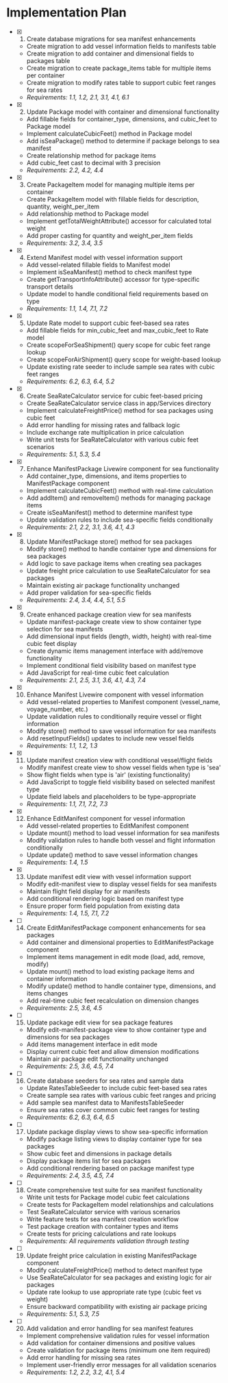 # Implementation Plan

- [x] 1. Create database migrations for sea manifest enhancements
  - Create migration to add vessel information fields to manifests table
  - Create migration to add container and dimensional fields to packages table
  - Create migration to create package_items table for multiple items per container
  - Create migration to modify rates table to support cubic feet ranges for sea rates
  - _Requirements: 1.1, 1.2, 2.1, 3.1, 4.1, 6.1_

- [x] 2. Update Package model with container and dimensional functionality
  - Add fillable fields for container_type, dimensions, and cubic_feet to Package model
  - Implement calculateCubicFeet() method in Package model
  - Add isSeaPackage() method to determine if package belongs to sea manifest
  - Create relationship method for package items
  - Add cubic_feet cast to decimal with 3 precision
  - _Requirements: 2.2, 4.2, 4.4_

- [x] 3. Create PackageItem model for managing multiple items per container
  - Create PackageItem model with fillable fields for description, quantity, weight_per_item
  - Add relationship method to Package model
  - Implement getTotalWeightAttribute() accessor for calculated total weight
  - Add proper casting for quantity and weight_per_item fields
  - _Requirements: 3.2, 3.4, 3.5_

- [x] 4. Extend Manifest model with vessel information support
  - Add vessel-related fillable fields to Manifest model
  - Implement isSeaManifest() method to check manifest type
  - Create getTransportInfoAttribute() accessor for type-specific transport details
  - Update model to handle conditional field requirements based on type
  - _Requirements: 1.1, 1.4, 7.1, 7.2_

- [x] 5. Update Rate model to support cubic feet-based sea rates
  - Add fillable fields for min_cubic_feet and max_cubic_feet to Rate model
  - Create scopeForSeaShipment() query scope for cubic feet range lookup
  - Create scopeForAirShipment() query scope for weight-based lookup
  - Update existing rate seeder to include sample sea rates with cubic feet ranges
  - _Requirements: 6.2, 6.3, 6.4, 5.2_

- [x] 6. Create SeaRateCalculator service for cubic feet-based pricing
  - Create SeaRateCalculator service class in app/Services directory
  - Implement calculateFreightPrice() method for sea packages using cubic feet
  - Add error handling for missing rates and fallback logic
  - Include exchange rate multiplication in price calculation
  - Write unit tests for SeaRateCalculator with various cubic feet scenarios
  - _Requirements: 5.1, 5.3, 5.4_

- [x] 7. Enhance ManifestPackage Livewire component for sea functionality
  - Add container_type, dimensions, and items properties to ManifestPackage component
  - Implement calculateCubicFeet() method with real-time calculation
  - Add addItem() and removeItem() methods for managing package items
  - Create isSeaManifest() method to determine manifest type
  - Update validation rules to include sea-specific fields conditionally
  - _Requirements: 2.1, 2.2, 3.1, 3.6, 4.1, 4.3_

- [x] 8. Update ManifestPackage store() method for sea packages
  - Modify store() method to handle container type and dimensions for sea packages
  - Add logic to save package items when creating sea packages
  - Update freight price calculation to use SeaRateCalculator for sea packages
  - Maintain existing air package functionality unchanged
  - Add proper validation for sea-specific fields
  - _Requirements: 2.4, 3.4, 4.4, 5.1, 5.5_

- [x] 9. Create enhanced package creation view for sea manifests
  - Update manifest-package create view to show container type selection for sea manifests
  - Add dimensional input fields (length, width, height) with real-time cubic feet display
  - Create dynamic items management interface with add/remove functionality
  - Implement conditional field visibility based on manifest type
  - Add JavaScript for real-time cubic feet calculation
  - _Requirements: 2.1, 2.5, 3.1, 3.6, 4.1, 4.3, 7.4_

- [x] 10. Enhance Manifest Livewire component with vessel information
  - Add vessel-related properties to Manifest component (vessel_name, voyage_number, etc.)
  - Update validation rules to conditionally require vessel or flight information
  - Modify store() method to save vessel information for sea manifests
  - Add resetInputFields() updates to include new vessel fields
  - _Requirements: 1.1, 1.2, 1.3_

- [x] 11. Update manifest creation view with conditional vessel/flight fields
  - Modify manifest create view to show vessel fields when type is 'sea'
  - Show flight fields when type is 'air' (existing functionality)
  - Add JavaScript to toggle field visibility based on selected manifest type
  - Update field labels and placeholders to be type-appropriate
  - _Requirements: 1.1, 7.1, 7.2, 7.3_

- [x] 12. Enhance EditManifest component for vessel information
  - Add vessel-related properties to EditManifest component
  - Update mount() method to load vessel information for sea manifests
  - Modify validation rules to handle both vessel and flight information conditionally
  - Update update() method to save vessel information changes
  - _Requirements: 1.4, 1.5_

- [x] 13. Update manifest edit view with vessel information support
  - Modify edit-manifest view to display vessel fields for sea manifests
  - Maintain flight field display for air manifests
  - Add conditional rendering logic based on manifest type
  - Ensure proper form field population from existing data
  - _Requirements: 1.4, 1.5, 7.1, 7.2_

- [ ] 14. Create EditManifestPackage component enhancements for sea packages
  - Add container and dimensional properties to EditManifestPackage component
  - Implement items management in edit mode (load, add, remove, modify)
  - Update mount() method to load existing package items and container information
  - Modify update() method to handle container type, dimensions, and items changes
  - Add real-time cubic feet recalculation on dimension changes
  - _Requirements: 2.5, 3.6, 4.5_

- [ ] 15. Update package edit view for sea package features
  - Modify edit-manifest-package view to show container type and dimensions for sea packages
  - Add items management interface in edit mode
  - Display current cubic feet and allow dimension modifications
  - Maintain air package edit functionality unchanged
  - _Requirements: 2.5, 3.6, 4.5, 7.4_

- [ ] 16. Create database seeders for sea rates and sample data
  - Update RatesTableSeeder to include cubic feet-based sea rates
  - Create sample sea rates with various cubic feet ranges and pricing
  - Add sample sea manifest data to ManifestsTableSeeder
  - Ensure sea rates cover common cubic feet ranges for testing
  - _Requirements: 6.2, 6.3, 6.4, 6.5_

- [ ] 17. Update package display views to show sea-specific information
  - Modify package listing views to display container type for sea packages
  - Show cubic feet and dimensions in package details
  - Display package items list for sea packages
  - Add conditional rendering based on package manifest type
  - _Requirements: 2.4, 3.5, 4.5, 7.4_

- [ ] 18. Create comprehensive test suite for sea manifest functionality
  - Write unit tests for Package model cubic feet calculations
  - Create tests for PackageItem model relationships and calculations
  - Test SeaRateCalculator service with various scenarios
  - Write feature tests for sea manifest creation workflow
  - Test package creation with container types and items
  - Create tests for pricing calculations and rate lookups
  - _Requirements: All requirements validation through testing_

- [ ] 19. Update freight price calculation in existing ManifestPackage component
  - Modify calculateFreightPrice() method to detect manifest type
  - Use SeaRateCalculator for sea packages and existing logic for air packages
  - Update rate lookup to use appropriate rate type (cubic feet vs weight)
  - Ensure backward compatibility with existing air package pricing
  - _Requirements: 5.1, 5.3, 7.5_

- [ ] 20. Add validation and error handling for sea manifest features
  - Implement comprehensive validation rules for vessel information
  - Add validation for container dimensions and positive values
  - Create validation for package items (minimum one item required)
  - Add error handling for missing sea rates
  - Implement user-friendly error messages for all validation scenarios
  - _Requirements: 1.2, 2.2, 3.2, 4.1, 5.4_